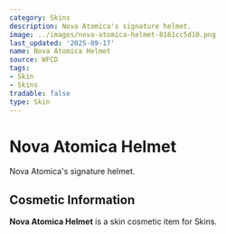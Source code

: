```yaml
---
category: Skins
description: Nova Atomica's signature helmet.
image: ../images/nova-atomica-helmet-0161cc5d10.png
last_updated: '2025-09-17'
name: Nova Atomica Helmet
source: WFCD
tags:
- Skin
- Skins
tradable: false
type: Skin
---
```


# Nova Atomica Helmet

Nova Atomica's signature helmet.

## Cosmetic Information

**Nova Atomica Helmet** is a skin cosmetic item for Skins.

